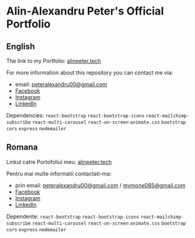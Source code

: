 # Alin-Alexandru Peter's Official Portfolio
## English
The link to my Portfolio:
 [alinpeter.tech](https://alinpeter.tech)

For more information about this repository you can contact me via:
* email: peteralexandru00@gmail.com
* [Facebook][1]
* [Instagram][2]
* [LinkedIn][3]

Dependencies: `react-bootstrap` `react-bootstrap-icons` `react-mailchimp-subscribe` `react-multi-carousel` `react-on-screen` `animate.css` `bootstrap` `cors` `express` `nodemailer` 


## Romana
Linkul catre Portofoliul meu:
 [alinpeter.tech](https://alinpeter.live)
 
Pentru mai multe informatii contactati-ma:
* prin email: peteralexandru00@gmail.com / mymone085@gmail.com
* [Facebook][1]
* [Instagram][2]
* [LinkedIn][3]

Dependente: `react-bootstrap` `react-bootstrap-icons` `react-mailchimp-subscribe` `react-multi-carousel` `react-on-screen` `animate.css` `bootstrap` `cors` `express` `nodemailer` 

[1]: https://facebook.com/alin.alex.peter
[2]: https://www.instagram.com/peter_aa18/
[3]: https://linkedin.com/in/alin-alexandru-peter-3b1b93232/
